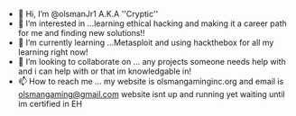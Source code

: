 - 👋 Hi, I’m @olsmanJr1 A.K.A ''Cryptic'' 
- 👀 I’m interested in ...learning ethical hacking and making it a career path for me and finding new solutions!!
- 🌱 I’m currently learning ...Metasploit and using hackthebox for all my learning right now!
- 💞️ I’m looking to collaborate on ... any projects someone needs help with and i can help with or that im knowledgable in!
- 📫 How to reach me ... my website is olsmangaminginc.org and email is olsmangaming@gmail.com website isnt up and running yet waiting until im certified in EH

<!---
olsmanJr1/olsmanJr1 is a ✨ special ✨ repository because its `README.md` (this file) appears on your GitHub profile.
You can click the Preview link to take a look at your changes.
--->

